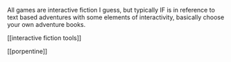 All games are interactive fiction I guess, but typically IF is in reference to text based adventures with some elements of interactivity, basically choose your own adventure books.

[[interactive fiction tools]]

[[porpentine]]
